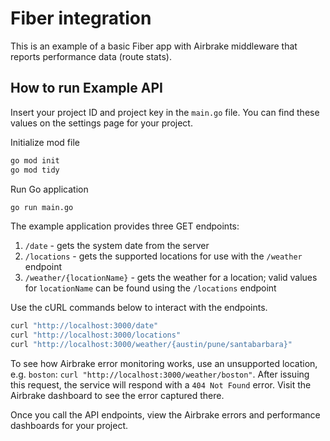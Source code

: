 # Fiber integration

This is an example of a basic Fiber app with Airbrake middleware that reports performance data (route stats).

## How to run Example API

Insert your project ID and project key in the `main.go` file. You can find these values on the settings page for your project.

Initialize mod file

```sh
go mod init
go mod tidy
```

Run Go application

```sh
go run main.go
```

The example application provides three GET endpoints:

1. `/date` - gets the system date from the server
2. `/locations` - gets the supported locations for use with the `/weather` endpoint
3. `/weather/{locationName}` - gets the weather for a location; valid values for `locationName` can be found using the `/locations` endpoint

Use the cURL commands below to interact with the endpoints.

```sh
curl "http://localhost:3000/date"
curl "http://localhost:3000/locations"
curl "http://localhost:3000/weather/{austin/pune/santabarbara}"
```

To see how Airbrake error monitoring works, use an unsupported location, e.g. `boston`: `curl "http://localhost:3000/weather/boston"`.
After issuing this request, the service will respond with a `404 Not Found` error. Visit the Airbrake dashboard to see the error captured there.

Once you call the API endpoints, view the Airbrake errors and performance dashboards for your project.
